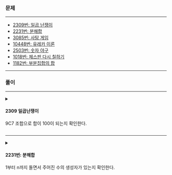 
### 문제  

***
* [2309번: 일곱 난쟁이](http://acmicpc.net/problem/2309)  
* [2231번: 분해합](http://acmicpc.net/problem/2231)  
* [3085번: 사탕 게임](http://acmicpc.net/problem/)  
* [10448번: 유레카 이론](http://acmicpc.net/problem/10048)  
* [2503번: 숫자 야구](http://acmicpc.net/problem/2503)  
* [1018번: 체스판 다시 칠하기](http://acmicpc.net/problem/1018)  
* [1182번: 부분집합의 합](http://acmicpc.net/problem/1182)  
***
### 풀이
*** 
<details>
<summary>

#### 2309 일곱난쟁이  
9C7 조합으로 합이 100이 되는지 확인한다.

</summary>

```cpp
#include <bits/stdc++.h>
using namespace std;
#define fastio ios_base::sync_with_stdio(false), cin.tie(NULL), cout.tie(NULL)
#define debug freopen("input.txt", "r", stdin), freopen("output.txt", "w", stdout)
#define sz(x) (int)(x).size()
#define all(x) (x).begin(), (x).end()
#define rall(x) (x).rbegin(), (x).rend()
// #define int int64_t
void misc(int32_t &t);
/* ⁽⁽◝( ˙ ꒳ ˙ )◜⁾⁾ ⁽⁽◝( ˙ ꒳ ˙ )◜⁾⁾ ⁽⁽◝( ˙ ꒳ ˙ )◜⁾⁾
    2020.01.02
    comment: 

⁽⁽◝( ˙ ꒳ ˙ )◜⁾⁾ ⁽⁽◝( ˙ ꒳ ˙ )◜⁾⁾ ⁽⁽◝( ˙ ꒳ ˙ )◜⁾⁾*/
vector<int> v;
int vi[10];
void go(int n, vector<int> tv){
    if(n== 0){
        if(accumulate(all(tv),0) == 100){
            sort(all(tv));
            for(auto x : tv) {
                cout << x << '\n';
            }
            exit(0);
        }
        return;
    }

    for(int i=0; i< 9; i++){
        if(!vi[i]){
            vi[i]= true;
            tv.push_back(v[i]);
            go(n-1,tv);
            vi[i] = false;
            tv.pop_back();
        }
    }
}


void solve(){
    v.resize(9);
    for(int i=0; i < 9; i++){
        cin >> v[i];
    }
    
    go(7,{});
}


int32_t main() {
    int32_t T = 1;
    misc(T);
    // cin >> T;
    for (int i = 1; i <= T; i++) {
        // cout << "Data Set "<< i << ":\n";
        // cout << "case #" << i << ": ";
        solve();
    }
}

void misc(int32_t &T){
    fastio;
 //   debug;  
}
```
</details>

*** 

<details>
<summary>

#### 2231번: 분해합  

1부터 n까지 돌면서 주어진 수의 생성자가 있는지 확인한다.  


</summary>

```cpp

#include <bits/stdc++.h>
using namespace std;
#define fastio ios_base::sync_with_stdio(false), cin.tie(NULL), cout.tie(NULL)
#define debug freopen("input.txt", "r", stdin), freopen("output.txt", "w", stdout)
#define sz(x) (int)(x).size()
#define all(x) (x).begin(), (x).end()
#define rall(x) (x).rbegin(), (x).rend()
// #define int int64_t
void misc(int32_t &t);
/* ⁽⁽◝( ˙ ꒳ ˙ )◜⁾⁾ ⁽⁽◝( ˙ ꒳ ˙ )◜⁾⁾ ⁽⁽◝( ˙ ꒳ ˙ )◜⁾⁾
    2020.01.02 Sat
    comment: 

⁽⁽◝( ˙ ꒳ ˙ )◜⁾⁾ ⁽⁽◝( ˙ ꒳ ˙ )◜⁾⁾ ⁽⁽◝( ˙ ꒳ ˙ )◜⁾⁾*/


int newNum(int a){
    int k =a;
    while(a){
        k+= a%10;
        a/=10;
    }
    return k;
}

void solve(){
    int n;
    cin >> n;
    vector<int> v;
    for(int i=1; i<= n; i++){
        if(newNum(i) == n){
            v.push_back(i);
        }
    }
    if(v.size()){
        cout << v[0];
    }else{
        cout << 0;
    }

}


int32_t main() {
    int32_t T = 1;
    misc(T);
    // cin >> T;
    for (int i = 1; i <= T; i++) {
        // cout << "Data Set "<< i << ":\n";
        // cout << "case #" << i << ": ";
        solve();
    }
}

void misc(int32_t &T){
    fastio;
 //   debug;  
}


```
</details>